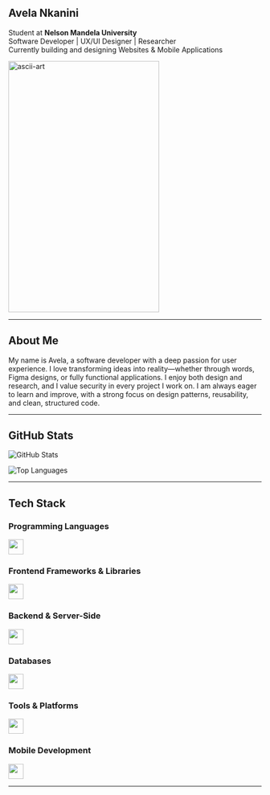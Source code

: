 ## Avela Nkanini
Student at **Nelson Mandela University**  
Software Developer | UX/UI Designer | Researcher  
Currently building and designing Websites & Mobile Applications

<img width="300" height="500" alt="ascii-art" src="https://github.com/user-attachments/assets/84f2f727-e60b-41fd-953e-f2e2d3fb455f" />

---
## About Me
My name is Avela, a software developer with a deep passion for user experience. I love transforming ideas into reality—whether through words, Figma designs, or fully functional applications. I enjoy both design and research, and I value security in every project I work on. I am always eager to learn and improve, with a strong focus on design patterns, reusability, and clean, structured code.

---

## GitHub Stats

![GitHub Stats](https://github-readme-stats.vercel.app/api?username=AvelaNkanini&show_icons=true&theme=react&hide_border=false)  

![Top Languages](https://github-readme-stats.vercel.app/api/top-langs/?username=AvelaNkanini&theme=react&hide_border=false&count_private=false&layout=compact)

---

## Tech Stack

### Programming Languages
<img src="https://skillicons.dev/icons?i=html,css,js,java,r,sql" height="30" />  

### Frontend Frameworks & Libraries
<img src="https://skillicons.dev/icons?i=react,bootstrap" height="30" />  

### Backend & Server-Side
<img src="https://skillicons.dev/icons?i=nodejs,dotnet" height="30" /> 

### Databases
<img src="https://skillicons.dev/icons?i=mysql,firebase" height="30" />  

### Tools & Platforms
<img src="https://skillicons.dev/icons?i=git,github,vscode,androidstudio,visualstudio,figma" height="30" />  

### Mobile Development
<img src="https://skillicons.dev/icons?i=react,java,android" height="30" />  

---
